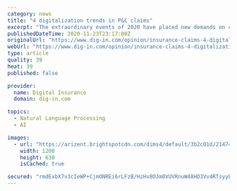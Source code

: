 ```yaml
---
category: news
title: "4 digitalization trends in P&C claims"
excerpt: "The extraordinary events of 2020 have placed new demands on claims that have played an important role in accelerating the digital transformation in this area."
publishedDateTime: 2020-11-23T23:17:00Z
originalUrl: "https://www.dig-in.com/opinion/insurance-claims-4-digitalization-trends"
webUrl: "https://www.dig-in.com/opinion/insurance-claims-4-digitalization-trends"
type: article
quality: 39
heat: 39
published: false

provider:
  name: Digital Insurance
  domain: dig-in.com

topics:
  - Natural Language Processing
  - AI

images:
  - url: "https://arizent.brightspotcdn.com/dims4/default/3b2c01d/2147483647/strip/true/crop/507x266+0+36/resize/1200x630!/quality/90/?url=https%3A%2F%2Fsource-media-brightspot.s3.amazonaws.com%2F7b%2F17%2Fb95668d74c1a9a4c1f0cc2fcd623%2Fp18kvgr2e82lq1bovfgt1h6g16s2k.jpg"
    width: 1200
    height: 630
    isCached: true

secured: "rmdExbX7v3cIeWP+CjmONREi6rLFzB/HzHv8OJm0VUVRnuW48HO3Vv4RTsyyEcthklbgYucxZtqRYF7MPIHQ3rk+vS5bpYpnrr9M4gOowq/9PEl6CE6X0/jJ/g0WX33E4fjRRSXq4JpdLB1Rh7GTpqgxcRrITkAcHR+801NZBv+iADMpvhB5Gjrc7BdtBBV7oarcdyzZ7buhpJdfTbcCub9IhcflRDiNqoOXN6Lpts+sUQM/p2bSQr6/KlA+QPcG6AXNzX4DRZejYeY4vD8wFjDlS/EzFW1+sqlNDvKRGob31ULPi63G2M1BQYC7dFhoWmMQs4xv/4J0Q0pTTTyl/d+1fVhqLSQPOtykMaR0HPI=;eCHzJT/eg1QuCwUJ4vA2pA=="
---
```


